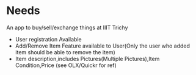 # Needs
An app to buy/sell/exchange things at IIIT Trichy

* User registration Available
* Add/Remove Item Feature available to User(Only the user who added item should be able to remove the item)
* Item description,includes Pictures(Multiple Pictures),Item Condition,Price (see OLX/Quickr for ref)
